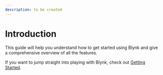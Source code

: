 ```yaml
---
description: to be created
---
```


# Introduction

This guide will help you understand how to get started using Blynk and give a comprehensive overview of all the features.

If you want to jump straight into playing with Blynk, check out [Getting Started](tutorials/getting-started/).  




